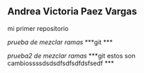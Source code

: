 ## Andrea Victoria Paez Vargas

mi primer repositorio

*prueba de mezclar ramas*
***git ***


*prueba2 de mezclar ramas*
***git estos son cambiossssdsdsdfsdfsdfdsfsedf ***

